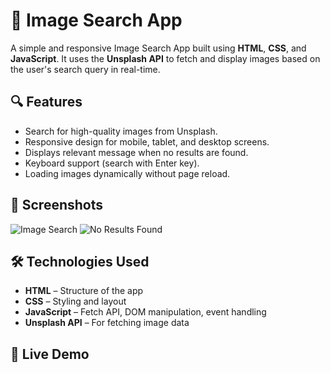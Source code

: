 # 🌄 Image Search App

A simple and responsive Image Search App built using **HTML**, **CSS**, and **JavaScript**. It uses the **Unsplash API** to fetch and display images based on the user's search query in real-time.

## 🔍 Features

- Search for high-quality images from Unsplash.
- Responsive design for mobile, tablet, and desktop screens.
- Displays relevant message when no results are found.
- Keyboard support (search with Enter key).
- Loading images dynamically without page reload.
 <!-- replace with your live link if hosted -->

## 📸 Screenshots

<!-- Replace the links with your actual screenshots -->
![Image Search](./screenshots/image-search-1.png)
![No Results Found](./screenshots/no-results.png)

## 🛠️ Technologies Used

- **HTML** – Structure of the app
- **CSS** – Styling and layout
- **JavaScript** – Fetch API, DOM manipulation, event handling
- **Unsplash API** – For fetching image data

## 🚀 Live Demo

[Click here to see the live project]: https://image-search-app-nk.netlify.app/


